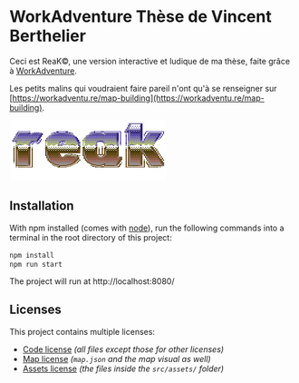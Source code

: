 # WorkAdventure Thèse de Vincent Berthelier

Ceci est ReaK©, une version interactive et ludique de ma thèse, faite grâce à [WorkAdventure](https://workadventu.re).

Les petits malins qui voudraient faire pareil n'ont qu'à se renseigner sur [https://workadventu.re/map-building](https://workadventu.re/map-building).

![logo](./reak(1).png)

## Installation

With npm installed (comes with [node](https://nodejs.org/en/)), run the following commands into a terminal in the root directory of this project:

```shell
npm install
npm run start
```

The project will run at http://localhost:8080/

## Licenses

This project contains multiple licenses:

* [Code license](./LICENSE.code) *(all files except those for other licenses)*
* [Map license](./LICENSE.map) *(`map.json` and the map visual as well)*
* [Assets license](./LICENSE.assets) *(the files inside the `src/assets/` folder)*
